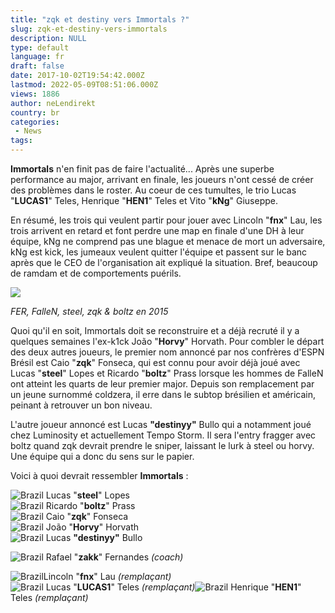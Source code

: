 ```yaml
---
title: "zqk et destiny vers Immortals ?"
slug: zqk-et-destiny-vers-immortals
description: NULL
type: default
language: fr
draft: false
date: 2017-10-02T19:54:42.000Z
lastmod: 2022-05-09T08:51:06.000Z
views: 1886
author: neLendirekt
country: br
categories:
 - News
tags:
---
```

**Immortals** n'en finit pas de faire l'actualité... Après une superbe performance au major, arrivant en finale, les joueurs n'ont cessé de créer des problèmes dans le roster. Au coeur de ces tumultes, le trio Lucas "**LUCAS1**" Teles, Henrique "**HEN1**" Teles et Vito "**kNg**" Giuseppe. 

En résumé, les trois qui veulent partir pour jouer avec Lincoln "**fnx**" Lau, les trois arrivent en retard et font perdre une map en finale d'une DH à leur équipe, kNg ne comprend pas une blague et menace de mort un adversaire, kNg est kick, les jumeaux veulent quitter l'équipe et passent sur le banc après que le CEO de l'organisation ait expliqué la situation. Bref, beaucoup de ramdam et de comportements puérils. 

![](https://flickshot-ue.s3.eu-west-2.amazonaws.com/flickshot/article/59d2942cb7171/images/oSQmxXeYlnic5XCq5elPt62cyvaZwmaw98LWj9Ff.jpeg)

_FER, FalleN, steel, zqk & boltz en 2015_

Quoi qu'il en soit, Immortals doit se reconstruire et a déjà recruté il y a quelques semaines l'ex-k1ck João "**Horvy**" Horvath. Pour combler le départ des deux autres joueurs, le premier nom annoncé par nos confrères d'ESPN Brésil est Caio "**zqk**" Fonseca, qui est connu pour avoir déjà joué avec Lucas "**steel**" Lopes et Ricardo "**boltz**" Prass lorsque les hommes de FalleN ont atteint les quarts de leur premier major. Depuis son remplacement par un jeune surnommé coldzera, il erre dans le subtop brésilien et américain, peinant à retrouver un bon niveau.

L'autre joueur annoncé est Lucas **"destinyy"** Bullo qui a notamment joué chez Luminosity et actuellement Tempo Storm. Il sera l'entry fragger avec boltz quand zqk devrait prendre le sniper, laissant le lurk à steel ou horvy. Une équipe qui a donc du sens sur le papier.

Voici à quoi devrait ressembler **Immortals** :

![Brazil](/images/countries/br.svg)⁠ Lucas "**steel**" Lopes  
![Brazil](/images/countries/br.svg)⁠ Ricardo "**boltz**" Prass  
![Brazil](/images/countries/br.svg)⁠ Caio "**zqk**" Fonseca  
![Brazil](/images/countries/br.svg)⁠ João "**Horvy**" Horvath  
![Brazil](/images/countries/br.svg)⁠ Lucas **"destinyy"** Bullo

![Brazil](/images/countries/br.svg)⁠ Rafael "**zakk**" Fernandes _(coach)_  
  
![Brazil](/images/countries/br.svg)⁠Lincoln "**fnx**" Lau _(remplaçant)_  
![Brazil](/images/countries/br.svg)⁠ Lucas "**LUCAS1**" Teles _(remplaçant)_![Brazil](/images/countries/br.svg)⁠ Henrique "**HEN1**" Teles _(remplaçant)_
